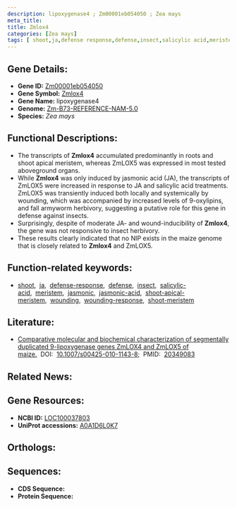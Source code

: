 ```yaml
---
description: lipoxygenase4 ; Zm00001eb054050 ; Zea mays
meta_title:
title: Zmlox4
categories: [Zea mays]
tags: [ shoot,ja,defense response,defense,insect,salicylic acid,meristem,jasmonic,jasmonic acid,shoot apical meristem,wounding,wounding response,shoot meristem ]
---
```


## Gene Details:
- **Gene ID:** [Zm00001eb054050]()
- **Gene Symbol:** <u>Zmlox4</u>
- **Gene Name:** lipoxygenase4
- **Genome:** [Zm-B73-REFERENCE-NAM-5.0]()
- **Species:** *Zea mays*

## Functional Descriptions:
   - The transcripts of **Zmlox4** accumulated predominantly in roots and shoot apical meristem, whereas ZmLOX5 was expressed in most tested aboveground organs. 
   - While **Zmlox4** was only induced by jasmonic acid (JA), the transcripts of ZmLOX5 were increased in response to JA and salicylic acid treatments. ZmLOX5 was transiently induced both locally and systemically by wounding, which was accompanied by increased levels of 9-oxylipins, and fall armyworm herbivory, suggesting a putative role for this gene in defense against insects.
   - Surprisingly, despite of moderate JA- and wound-inducibility of **Zmlox4**, the gene was not responsive to insect herbivory.
   - These results clearly indicated that no NIP exists in the maize genome that is closely related to **Zmlox4** and ZmLOX5.

## Function-related keywords:
   - [shoot](/tags/shoot/),&nbsp;&nbsp;[ja](/tags/ja/),&nbsp;&nbsp;[defense-response](/tags/defense-response/),&nbsp;&nbsp;[defense](/tags/defense/),&nbsp;&nbsp;[insect](/tags/insect/),&nbsp;&nbsp;[salicylic-acid](/tags/salicylic-acid/),&nbsp;&nbsp;[meristem](/tags/meristem/),&nbsp;&nbsp;[jasmonic](/tags/jasmonic/),&nbsp;&nbsp;[jasmonic-acid](/tags/jasmonic-acid/),&nbsp;&nbsp;[shoot-apical-meristem](/tags/shoot-apical-meristem/),&nbsp;&nbsp;[wounding](/tags/wounding/),&nbsp;&nbsp;[wounding-response](/tags/wounding-response/),&nbsp;&nbsp;[shoot-meristem](/tags/shoot-meristem/)

## Literature:
   - [Comparative molecular and biochemical characterization of segmentally duplicated 9-lipoxygenase genes ZmLOX4 and ZmLOX5 of maize.](https://doi.org/10.1007/s00425-010-1143-8)&nbsp;&nbsp;DOI:&nbsp;&nbsp;[10.1007/s00425-010-1143-8](https://doi.org/10.1007/s00425-010-1143-8);&nbsp;&nbsp;PMID:&nbsp;&nbsp;[20349083](https://pubmed.ncbi.nlm.nih.gov/20349083/)

## Related News:

## Gene Resources:
- **NCBI ID:**  [LOC100037803](https://www.ncbi.nlm.nih.gov/gene/?term=LOC100037803)
- **UniProt accessions:**  [A0A1D6L0K7](https://www.uniprot.org/uniprotkb/A0A1D6L0K7/entry)

## Orthologs:

## Sequences:
- **CDS Sequence:**
- **Protein Sequence:**
